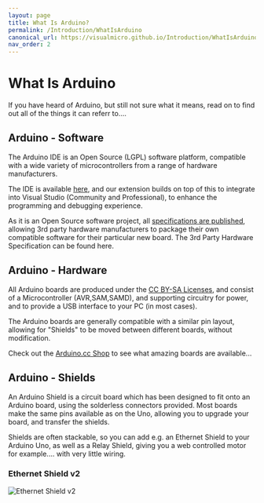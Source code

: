 ```yaml
---
layout: page
title: What Is Arduino?
permalink: /Introduction/WhatIsArduino
canonical_url: https://visualmicro.github.io/Introduction/WhatIsArduino
nav_order: 2
---
```

[//]: # (https://www.visualmicro.com/page/What-Is-Arduino-Information.aspx)

# What Is Arduino
If you have heard of Arduino, but still not sure what it means, read on to find out all of the things it can referr to....

## Arduino - Software
The Arduino IDE is an Open Source (LGPL) software platform, compatible with a wide variety of microcontrollers from a range of hardware manufacturers.

The IDE is available [here](https://www.visualmicro.com/page/Download-Arduino-Or-Other-Supporting-IDEs.aspx), and our extension builds on top of this to integrate into Visual Studio (Community and Professional), to enhance the programming and debugging experience.

As it is an Open Source software project, all [specifications are published](https://arduino.github.io/arduino-cli/platform-specification/), allowing 3rd party hardware manufacturers to package their own compatible software for their particular new board.  The 3rd Party Hardware Specification can be found here.

 

## Arduino - Hardware
All Arduino boards are produced under the [CC BY-SA Licenses](https://creativecommons.org/licenses/), and consist of a Microcontroller (AVR,SAM,SAMD), and supporting circuitry for power, and to provide a USB interface to your PC (in most cases). 

The Arduino boards are generally compatible with a similar pin layout, allowing for "Shields" to be moved between different boards, without modification.

Check out the [Arduino.cc Shop](https://store.arduino.cc/) to see what amazing boards are available...

 

## Arduino - Shields
An Arduino Shield is a circuit board which has been designed to fit onto an Arduino board, using the solderless connectors provided.  Most boards make the same pins available as on the Uno, allowing you to upgrade your board, and transfer the shields.

Shields are often stackable, so you can add e.g. an Ethernet Shield to your Arduino Uno, as well as a Relay Shield, giving you a web controlled motor for example.... with very little wiring.

### Ethernet Shield v2
![Ethernet Shield v2](https://www.visualmicro.com/pics/Arduino-Shield-Ethernetv2.jpg "Ethernet Shield V2")
